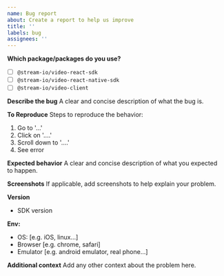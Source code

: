 ```yaml
---
name: Bug report
about: Create a report to help us improve
title: ''
labels: bug
assignees: ''
---
```


**Which package/packages do you use?**

- [ ] `@stream-io/video-react-sdk`
- [ ] `@stream-io/video-react-native-sdk`
- [ ] `@stream-io/video-client`

**Describe the bug**
A clear and concise description of what the bug is.

**To Reproduce**
Steps to reproduce the behavior:

1. Go to '...'
2. Click on '....'
3. Scroll down to '....'
4. See error

**Expected behavior**
A clear and concise description of what you expected to happen.

**Screenshots**
If applicable, add screenshots to help explain your problem.

**Version**

- SDK version

**Env:**

- OS: [e.g. iOS, linux...]
- Browser [e.g. chrome, safari]
- Emulator [e.g. android emulator, real phone...]

**Additional context**
Add any other context about the problem here.
